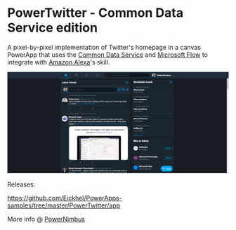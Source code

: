 # PowerTwitter - Common Data Service edition

A pixel-by-pixel implementation of Twitter's homepage in a canvas PowerApp that uses the [Common Data Service](https://docs.microsoft.com/en-us/powerapps/maker/common-data-service/data-platform-intro) and [Microsoft Flow](https://docs.microsoft.com/en-us/flow/getting-started) to integrate with [Amazon Alexa](https://developer.amazon.com/alexa)'s skill.

![PowerTwitter](/PowerTwitter/images/PowerTwitterCDS.png)

Releases:

https://github.com/Eickhel/PowerApps-samples/tree/master/PowerTwitter/app

More info @ [PowerNimbus](https://www.powernimbus.com/2019/06/beyond-powertwitter-welcome-cds-and-alexa-integrations-at-dynamics-365-saturday-madrid)